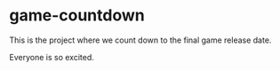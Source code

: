 # game-countdown

This is the project where we count down to the final game release date.

Everyone is so excited.
